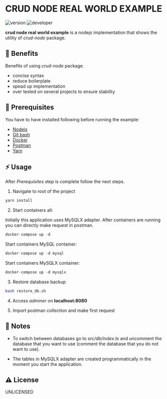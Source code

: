 # CRUD NODE REAL WORLD EXAMPLE

<img src="https://img.shields.io/badge/crud node real world example-1.0.0-15ACF6?style=for-the-badge&logo=none&logoColor=white" alt="version" />&nbsp;<img src="https://img.shields.io/badge/DEVELOPER-Suhan Tudor-purple?style=for-the-badge&logo=none" alt="developer" />

**crud node real world example** is a nodejs implementation that shows the utility of _crud-node_ package.

## 👀 Benefits

Benefits of using _crud-node_ package.

- concise syntax
- reduce boilerplate
- spead up implementation
- over tested on several projects to ensure stability

## 📃 Prerequisites

You have to have installed following before running the example:

- [Nodejs](https://nodejs.org/en/)
- [Git bash](https://git-scm.com/downloads)
- [Docker](https://docs.docker.com/get-docker/)
- [Postman](https://www.postman.com/downloads/)
- [Yarn](https://classic.yarnpkg.com/lang/en/docs/install)

## ⚡️ Usage

After _Prerequisites_ step is complete follow the next steps.

1. Navigate to root of the project

```js
yarn install
```

2. Start containers all:

Initially this application uses MySQLX adapter. After containers are running you can directly make request in postman.

```js
docker-compose up -d
```

Start containers MySQL container:

```js
docker-compose up -d mysql
```

Start containers MySQLX container:

```js
docker-compose up -d mysqlx
```

3. Restore database backup

```bash
bash restore_db.sh
```

4. Access _adminer_ on **localhost:8080**

5. Import postman collection and make first request

## 📝 Notes

- To switch between databases go to _src/db/index.ts_ and uncomment the database that you want to use (comment the database that you do not want to use).

- The tables in MySQLX adapter are created programmatically in the moment you start the application.

## ⚠️ License

UNLICENSED
